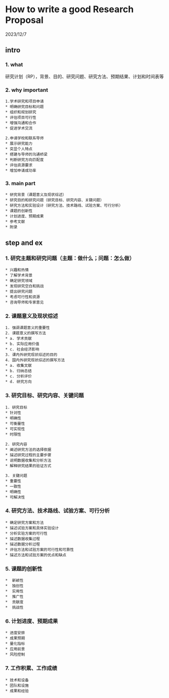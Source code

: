 # How to write a good Research Proposal
2023/12/7
## intro
### 1. what
研究计划（RP），背景、目的、研究问题、研究方法、预期结果、计划和时间表等
### 2. why important
``````
1.学术研究和项目申请
* 明确研究目标和问题
* 组织和规划研究
* 评估项目可行性
* 增强沟通和合作
* 促进学术交流
``````
``````
2.申请学校和联系导师
* 展示研究能力
* 突显个人特点
* 搭建与导师的沟通桥梁
* 判断研究方向匹配度
* 评估资源要求
* 增加申请成功率
``````
### 3. main part
``````
* 研究背景（课题意义及现状综述）
* 研究目的和研究问题（研究目标、研究内容、关键问题）
* 研究方法和实验设计（研究方法、技术路线、试验方案、可行分析）
* 课题的创新性
* 计划进度、预期成果
* 参考文献
* 附录
``````
## step and ex
### 1. 研究主题和研究问题（主题：做什么；问题：怎么做）
``````
* 兴趣和热情
* 了解学术背景
* 确定研究领域
* 发现研究空白和挑战
* 提出研究问题
* 考虑可行性和资源
* 咨询导师和专家意见
``````
### 2. 课题意义及现状综述
``````
1. 强调课题意义的重要性
2. 课题意义的撰写方法
* a. 学术贡献
* b. 实际应用价值
* c. 社会经济影响
3. 课内外研究现状综述的目的
4. 国内外研究现状综述的撰写方法
* a. 收集文献
* b. 归纳总结
* c. 分析评价
* d. 研究方向
``````
### 3. 研究目标、研究内容、关键问题
``````
1. 研究目标
* 针对性
* 明确性
* 可衡量性
* 可实现性
* 时限性
``````
``````
2. 研究内容
* 阐述研究方法的选择依据
* 描述研究过程的主要步骤
* 说明数据收集和分析方法
* 解释研究结果的验证方式
``````
``````
3. 关键问题
* 重要性
* 一致性
* 明确性
* 可解决性
``````
### 4. **研究方法、技术路线、试验方案、可行分析**
``````
* 确定研究方案和方法
* 描述试验方案和具体实验设计
* 分析实验方案的可行性
* 描述数据收集过程
* 描述数据分析过程
* 评估方法和试验方案的可行性和可靠性
* 描述方法和试验方案的优点和缺点
``````
### 5. 课题的创新性
``````
*  新颖性
*  独创性
*  实用性
*  推广性
*  贡献度
*  挑战性
``````
### 6. 计划进度、预期成果
``````
* 进度安排
* 成果预期
* 量化指标
* 应用前景
* 风险控制
``````
### 7. 工作积累、工作成绩
``````
* 技术和设备
* 团队和设施
* 成果和经验
``````